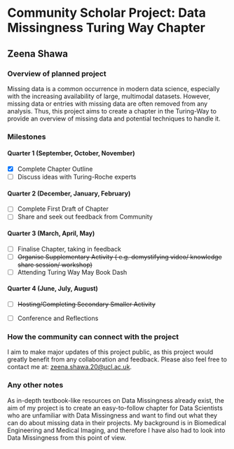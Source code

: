 # Community Scholar Project: Data Missingness Turing Way Chapter
## Zeena Shawa

### Overview of planned project
Missing data is a common occurrence in modern data science, especially with the increasing availability of large, multimodal datasets. However, missing data or entries with missing data are often removed from any analysis. Thus, this project aims to create a chapter in the Turing-Way to provide an overview of missing data and potential techniques to handle it. 


### Milestones

#### Quarter 1 (September, October, November)
- [x] Complete Chapter Outline
- [ ] Discuss ideas with Turing-Roche experts

#### Quarter 2 (December, January, February)
- [ ] Complete First Draft of Chapter
- [ ] Share and seek out feedback from Community

#### Quarter 3 (March, April, May)
- [ ] Finalise Chapter, taking in feedback
- [ ] ~~Organise Supplementary Activity ( e.g. demystifying video/ knowledge share session/ workshop)~~
- [ ] Attending Turing Way May Book Dash

#### Quarter 4 (June, July, August)
- [ ] ~~Hosting/Completing Secondary Smaller Activity~~ 
- [ ] Conference and Reflections


### How the community can connect with the project
I aim to make major updates of this project public, as this project would greatly benefit from any collaboration and feedback. Please also feel free to contact me at: zeena.shawa.20@ucl.ac.uk. 

### Any other notes
As in-depth textbook-like resources on Data Missingness already exist, the aim of my project is to create an easy-to-follow chapter for Data Scientists who are unfamiliar with Data Missingness and want to find out what they can do about missing data in their projects. My background is in Biomedical Engineering and Medical Imaging, and therefore I have also had to look into Data Missingness from this point of view.
